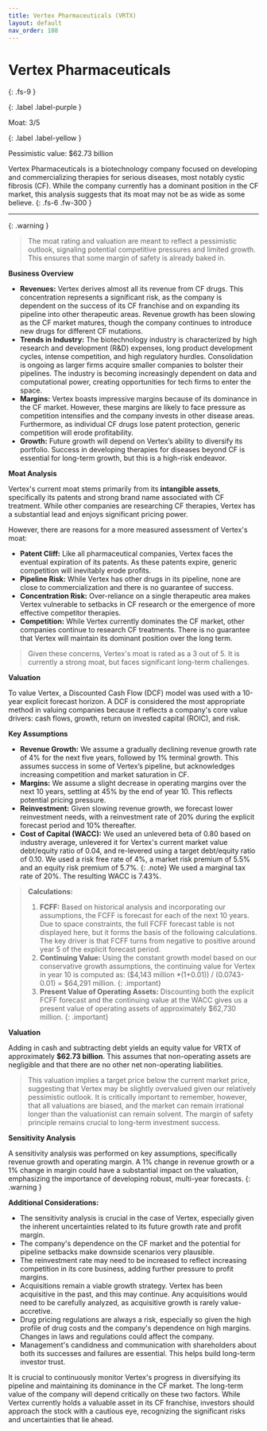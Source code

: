 ```yaml
---
title: Vertex Pharmaceuticals (VRTX)
layout: default
nav_order: 108
---
```


# Vertex Pharmaceuticals
{: .fs-9 }

{: .label .label-purple }

Moat: 3/5

{: .label .label-yellow }

Pessimistic value: $62.73 billion

Vertex Pharmaceuticals is a biotechnology company focused on developing and commercializing therapies for serious diseases, most notably cystic fibrosis (CF).  While the company currently has a dominant position in the CF market, this analysis suggests that its moat may not be as wide as some believe.
{: .fs-6 .fw-300 }

---

{: .warning } 
>The moat rating and valuation are meant to reflect a pessimistic outlook, signaling potential competitive pressures and limited growth. This ensures that some margin of safety is already baked in.

**Business Overview**

* **Revenues:** Vertex derives almost all its revenue from CF drugs. This concentration represents a significant risk, as the company is dependent on the success of its CF franchise and on expanding its pipeline into other therapeutic areas. Revenue growth has been slowing as the CF market matures, though the company continues to introduce new drugs for different CF mutations.
* **Trends in Industry:** The biotechnology industry is characterized by high research and development (R&D) expenses, long product development cycles, intense competition, and high regulatory hurdles.  Consolidation is ongoing as larger firms acquire smaller companies to bolster their pipelines.  The industry is becoming increasingly dependent on data and computational power, creating opportunities for tech firms to enter the space.
* **Margins:** Vertex boasts impressive margins because of its dominance in the CF market. However, these margins are likely to face pressure as competition intensifies and the company invests in other disease areas.  Furthermore, as individual CF drugs lose patent protection, generic competition will erode profitability.  
* **Growth:** Future growth will depend on Vertex’s ability to diversify its portfolio.  Success in developing therapies for diseases beyond CF is essential for long-term growth, but this is a high-risk endeavor.

**Moat Analysis**

Vertex's current moat stems primarily from its **intangible assets**, specifically its patents and strong brand name associated with CF treatment.  While other companies are researching CF therapies, Vertex has a substantial lead and enjoys significant pricing power.  

However, there are reasons for a more measured assessment of Vertex's moat:

* **Patent Cliff:**  Like all pharmaceutical companies, Vertex faces the eventual expiration of its patents. As these patents expire, generic competition will inevitably erode profits.
* **Pipeline Risk:** While Vertex has other drugs in its pipeline, none are close to commercialization and there is no guarantee of success.  
* **Concentration Risk:**  Over-reliance on a single therapeutic area makes Vertex vulnerable to setbacks in CF research or the emergence of more effective competitor therapies.  
* **Competition:** While Vertex currently dominates the CF market, other companies continue to research CF treatments. There is no guarantee that Vertex will maintain its dominant position over the long term.

> Given these concerns, Vertex's moat is rated as a 3 out of 5.  It is currently a strong moat, but faces significant long-term challenges.

**Valuation**

To value Vertex, a Discounted Cash Flow (DCF) model was used with a 10-year explicit forecast horizon.  A DCF is considered the most appropriate method in valuing companies because it reflects a company's core value drivers: cash flows, growth, return on invested capital (ROIC), and risk.

**Key Assumptions**

* **Revenue Growth:**  We assume a gradually declining revenue growth rate of 4% for the next five years, followed by 1% terminal growth.  This assumes success in some of Vertex’s pipeline, but acknowledges increasing competition and market saturation in CF.
* **Margins:** We assume a slight decrease in operating margins over the next 10 years, settling at 45% by the end of year 10.  This reflects potential pricing pressure. 
* **Reinvestment:** Given slowing revenue growth, we forecast lower reinvestment needs, with a reinvestment rate of 20% during the explicit forecast period and 10% thereafter.
* **Cost of Capital (WACC):** We used an unlevered beta of 0.80 based on industry average, unlevered it for Vertex's current market value debt/equity ratio of 0.04, and re-levered using a target debt/equity ratio of 0.10. We used a risk free rate of 4%, a market risk premium of 5.5% and an equity risk premium of 5.7%. {: .note} We used a marginal tax rate of 20%. The resulting WACC is 7.43%.


> **Calculations:**
> 1. **FCFF:** Based on historical analysis and incorporating our assumptions, the FCFF is forecast for each of the next 10 years. Due to space constraints, the full FCFF forecast table is not displayed here, but it forms the basis of the following calculations. The key driver is that FCFF turns from negative to positive around year 5 of the explicit forecast period.
> 2. **Continuing Value:** Using the constant growth model based on our conservative growth assumptions, the continuing value for Vertex in year 10 is computed as: ($4,143 million *(1+0.01)) / (0.0743-0.01) = $64,291 million. {: .important}
> 3. **Present Value of Operating Assets:**  Discounting both the explicit FCFF forecast and the continuing value at the WACC gives us a present value of operating assets of approximately $62,730 million. {: .important}

**Valuation**

Adding in cash and subtracting debt yields an equity value for VRTX of approximately **$62.73 billion**. This assumes that non-operating assets are negligible and that there are no other net non-operating liabilities.

> This valuation implies a target price below the current market price, suggesting that Vertex may be slightly overvalued given our relatively pessimistic outlook.  It is critically important to remember, however, that all valuations are biased, and the market can remain irrational longer than the valuationist can remain solvent. The margin of safety principle remains crucial to long-term investment success.

**Sensitivity Analysis**

A sensitivity analysis was performed on key assumptions, specifically revenue growth and operating margin. A 1% change in revenue growth or a 1% change in margin could have a substantial impact on the valuation, emphasizing the importance of developing robust, multi-year forecasts.  {: .warning }

**Additional Considerations:**

* The sensitivity analysis is crucial in the case of Vertex, especially given the inherent uncertainties related to its future growth rate and profit margin. 
* The company's dependence on the CF market and the potential for pipeline setbacks make downside scenarios very plausible.
* The reinvestment rate may need to be increased to reflect increasing competition in its core business, adding further pressure to profit margins.
* Acquisitions remain a viable growth strategy.  Vertex has been acquisitive in the past, and this may continue.  Any acquisitions would need to be carefully analyzed, as acquisitive growth is rarely value-accretive. 
* Drug pricing regulations are always a risk, especially so given the high profile of drug costs and the company's dependence on high margins. Changes in laws and regulations could affect the company.
* Management's candidness and communication with shareholders about both its successes and failures are essential. This helps build long-term investor trust.



It is crucial to continuously monitor Vertex's progress in diversifying its pipeline and maintaining its dominance in the CF market.  The long-term value of the company will depend critically on these two factors.  While Vertex currently holds a valuable asset in its CF franchise, investors should approach the stock with a cautious eye, recognizing the significant risks and uncertainties that lie ahead.
